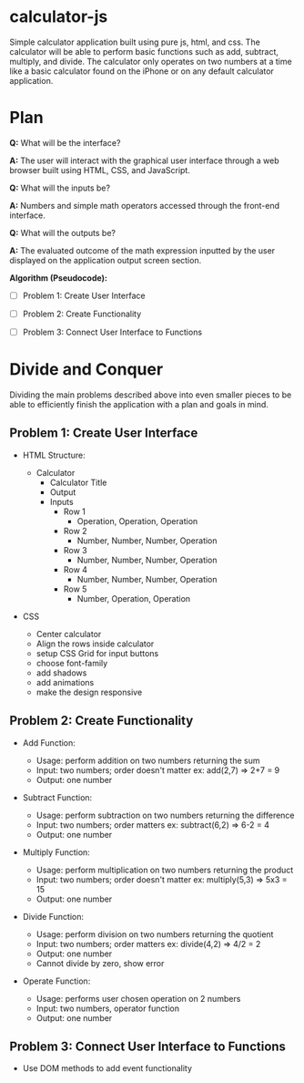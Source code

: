 # calculator-js
Simple calculator application built using pure js, html, and css. The calculator will be able to perform basic functions such as add, subtract, multiply, and divide. The calculator only operates on two numbers at a time like a basic calculator found on the iPhone or on any default calculator application. 
# Plan
**Q:** What will be the interface?

**A:** The user will interact with the graphical user interface through a web browser built using HTML, CSS, and JavaScript.

**Q:** What will the inputs be?

**A:** Numbers and simple math operators accessed through the front-end interface.

**Q:** What will the outputs be?

**A:** The evaluated outcome of the math expression inputted by the user displayed on the application output screen section.

**Algorithm (Pseudocode):**

- [ ] Problem 1: Create User Interface

- [ ] Problem 2: Create Functionality

- [ ] Problem 3: Connect User Interface to Functions

# Divide and Conquer
Dividing the main problems described above into even smaller pieces to be able to efficiently finish the application with a plan and goals in mind.
## Problem 1: Create User Interface

* HTML Structure:
  * Calculator
    * Calculator Title
    * Output
    * Inputs
      * Row 1
        * Operation, Operation, Operation
      * Row 2
        * Number, Number, Number, Operation
      * Row 3
        * Number, Number, Number, Operation
      * Row 4
        * Number, Number, Number, Operation
      * Row 5
        * Number, Operation, Operation

* CSS
  * Center calculator
  * Align the rows inside calculator
  * setup CSS Grid for input buttons
  * choose font-family
  * add shadows
  * add animations
  * make the design responsive

## Problem 2: Create Functionality

* Add Function:
  * Usage: perform addition on two numbers returning the sum
  * Input: two numbers; order doesn't matter ex: add(2,7) => 2+7 = 9
  * Output: one number


* Subtract Function:
  * Usage: perform subtraction on two numbers returning the difference
  * Input: two numbers; order matters ex: subtract(6,2) => 6-2 = 4
  * Output: one number

* Multiply Function:
  * Usage: perform multiplication on two numbers returning the product
  * Input: two numbers; order doesn't matter ex: multiply(5,3) => 5x3 = 15
  * Output: one number

* Divide Function:
  * Usage: perform division on two numbers returning the quotient
  * Input: two numbers; order matters ex: divide(4,2) => 4/2 = 2
  * Output: one number
  * Cannot divide by zero, show error

* Operate Function:
  * Usage: performs user chosen operation on 2 numbers
  * Input: two numbers, operator function
  * Output: one number

## Problem 3: Connect User Interface to Functions

* Use DOM methods to add event functionality

